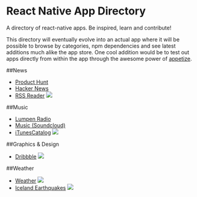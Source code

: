 # React Native App Directory
A directory of react-native apps. Be inspired, learn and contribute!

This directory will eventually evolve into an actual app where it will be possible to browse by categories, npm dependencies and see latest additions much alike the app store. One cool addition would be to test out apps directly from within the app through the awesome power of [appetize](https://appetize.io/).

##News
- [Product Hunt](https://github.com/rkho/product-hunt-react-native)
- [Hacker News](https://github.com/iSimar/HackerNews-React-Native)
- [RSS Reader](https://github.com/christopherdro/react-native-rss-reader) [![][phone]][RssReaderPhone]

##Music
- [Lumpen Radio](https://github.com/jhabdas/lumpen-radio)
- [Music (Soundcloud)](https://github.com/nhayflick/ReactNativeMusic)
- [iTunesCatalog](https://github.com/alexissan/ReactNativeWorkshop) [![][phone]][iTunesCatalog]

##Graphics & Design
- [Dribbble](https://github.com/catalinmiron/react-native-dribbble-app) [![][phone]][DribblePhone]

##Weather
- [Weather](https://github.com/shevawen/react-native-weather-app) [![][phone]][Weather]
- [Iceland Earthquakes](https://github.com/paranoida/IcelandEarthquakes) [![][phone]][IcelandEarthquakes]


[phone]: assets/phone.png
[tablet]: assets/tablet.png

[RssReaderPhone]: screens/react-native-rss-reader.gif?raw=true
[DribblePhone]: screens/react-native-dribbble-app.jpg?raw=true
[IcelandEarthquakes]: screens/IcelandEarthquakes.png?raw=true
[Weather]: screens/react-native-weather-app.png?raw=true
[iTunesCatalog]: screens/ReactNativeWorkshop.png
